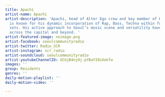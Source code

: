 ```yaml
---
title: Apachi
artist-name: Apachi
artist-description: 'Apachi, head of Alter Ego crew and key member of Hexa Records
  is known for his dynamic incorporation of Rap, Bass, Techno within furious club
  sets. His active approach to Seoul’s music scene and versatility have won him admiration
  across the capital and beyond. '
artist-featured-image: noimage.png
artist-facebook: seoulcommunityradio
artist-twitter: Radio_SCR
artist-instagram: scr_radio
artist-soundcloud: seoulcommunityradio
artist-youtubeChannelID: UCUjB4nj0j-pYBaYI0sXekfw
images: ''
group: Residents
genres: ''
daily-motion-playlist: ''
daily-motion-video: ''

---
```


